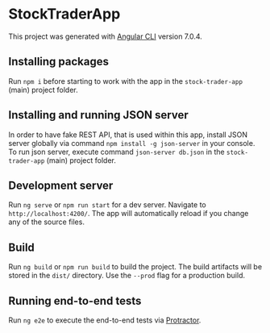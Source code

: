 # StockTraderApp

This project was generated with [Angular CLI](https://github.com/angular/angular-cli) version 7.0.4.

## Installing packages

Run `npm i` before starting to work with the app in the `stock-trader-app` (main) project folder.

## Installing and running JSON server

In order to have fake REST API, that is used within this app, install JSON server globally via command `npm install -g json-server` in your console.
To run json server, execute command `json-server db.json` in the `stock-trader-app` (main) project folder.

## Development server

Run `ng serve` or `npm run start` for a dev server. Navigate to `http://localhost:4200/`. The app will automatically reload if you change any of the source files.

## Build

Run `ng build` or `npm run build` to build the project. The build artifacts will be stored in the `dist/` directory. Use the `--prod` flag for a production build.

## Running end-to-end tests

Run `ng e2e` to execute the end-to-end tests via [Protractor](http://www.protractortest.org/).
